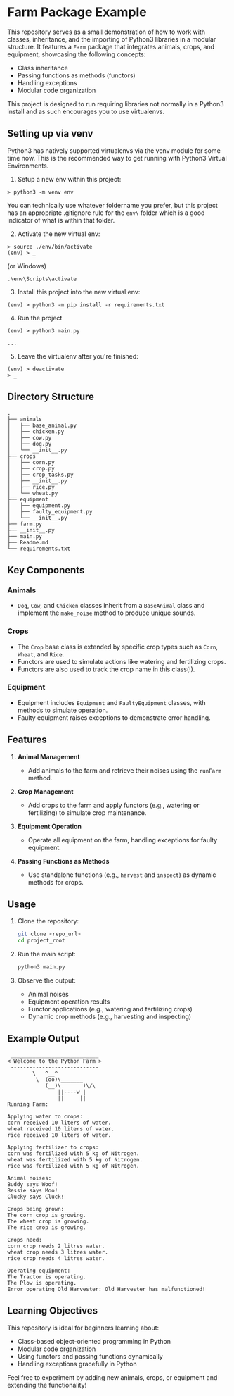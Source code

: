 
# Farm Package Example

This repository serves as a small demonstration of how to work with classes, inheritance, and the importing of Python3 libraries in a modular structure. It features a `Farm` package that integrates animals, crops, and equipment, showcasing the following concepts:

- Class inheritance
- Passing functions as methods (functors)
- Handling exceptions
- Modular code organization

This project is designed to run requiring libraries not normally in a Python3 install and as such encourages you to use virtualenvs.

## Setting up via venv

Python3 has natively supported virtualenvs via the venv module for some time now. This is the recommended way to get running with Python3 Virtual Environments.

1. Setup a new env within this project:
```
> python3 -m venv env
```

You can technically use whatever foldername you prefer, but this project has an appropriate .gitignore rule for the `env\` folder which is a good indicator of what is within that folder.

2. Activate the new virtual env:
```
> source ./env/bin/activate
(env) > _
```

 (or Windows) 
```
.\env\Scripts\activate
```

3. Install this project into the new virtual env:
```
(env) > python3 -m pip install -r requirements.txt
```

4. Run the project
```
(env) > python3 main.py

...
```

5. Leave the virtualenv after you're finished:
```
(env) > deactivate
> _
```


## Directory Structure

```
.
├── animals
│   ├── base_animal.py
│   ├── chicken.py
│   ├── cow.py
│   ├── dog.py
│   └── __init__.py
├── crops
│   ├── corn.py
│   ├── crop.py
│   ├── crop_tasks.py
│   ├── __init__.py
│   ├── rice.py
│   └── wheat.py
├── equipment
│   ├── equipment.py
│   ├── faulty_equipment.py
│   └── __init__.py
├── farm.py
├── __init__.py
├── main.py
├── Readme.md
└── requirements.txt
```

## Key Components

### Animals

- `Dog`, `Cow`, and `Chicken` classes inherit from a `BaseAnimal` class and implement the `make_noise` method to produce unique sounds.

### Crops

- The `Crop` base class is extended by specific crop types such as `Corn`, `Wheat`, and `Rice`.
- Functors are used to simulate actions like watering and fertilizing crops.
- Functors are also used to track the crop name in this class(!).

### Equipment

- Equipment includes `Equipment` and `FaultyEquipment` classes, with methods to simulate operation.
- Faulty equipment raises exceptions to demonstrate error handling.

## Features

1. **Animal Management**
   - Add animals to the farm and retrieve their noises using the `runFarm` method.

2. **Crop Management**
   - Add crops to the farm and apply functors (e.g., watering or fertilizing) to simulate crop maintenance.

3. **Equipment Operation**
   - Operate all equipment on the farm, handling exceptions for faulty equipment.

4. **Passing Functions as Methods**
   - Use standalone functions (e.g., `harvest` and `inspect`) as dynamic methods for crops.

## Usage

1. Clone the repository:
   ```bash
   git clone <repo_url>
   cd project_root
   ```

2. Run the main script:
   ```bash
   python3 main.py
   ```

3. Observe the output:
   - Animal noises
   - Equipment operation results
   - Functor applications (e.g., watering and fertilizing crops)
   - Dynamic crop methods (e.g., harvesting and inspecting)

## Example Output

```
 ____________________________
< Welcome to the Python Farm >
 ----------------------------
        \   ^__^
         \  (oo)\_______
            (__)\       )\/\
                ||----w |
                ||     ||
Running Farm:

Applying water to crops:
corn received 10 liters of water.
wheat received 10 liters of water.
rice received 10 liters of water.

Applying fertilizer to crops:
corn was fertilized with 5 kg of Nitrogen.
wheat was fertilized with 5 kg of Nitrogen.
rice was fertilized with 5 kg of Nitrogen.

Animal noises:
Buddy says Woof!
Bessie says Moo!
Clucky says Cluck!

Crops being grown:
The corn crop is growing.
The wheat crop is growing.
The rice crop is growing.

Crops need:
corn crop needs 2 litres water.
wheat crop needs 3 litres water.
rice crop needs 4 litres water.

Operating equipment:
The Tractor is operating.
The Plow is operating.
Error operating Old Harvester: Old Harvester has malfunctioned!
```

## Learning Objectives

This repository is ideal for beginners learning about:
- Class-based object-oriented programming in Python
- Modular code organization
- Using functors and passing functions dynamically
- Handling exceptions gracefully in Python

Feel free to experiment by adding new animals, crops, or equipment and extending the functionality!


